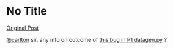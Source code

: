 # No Title

[Original Post](https://discourse.onlinedegree.iitm.ac.in/t/171141/480)

<p><a class="mention" href="/u/carlton">@carlton</a> sir, any info on outcome of <a href="https://discourse.onlinedegree.iitm.ac.in/t/tds-official-project1-discrepencies/171141/451">this bug in P1 datagen.py</a> ?</p>